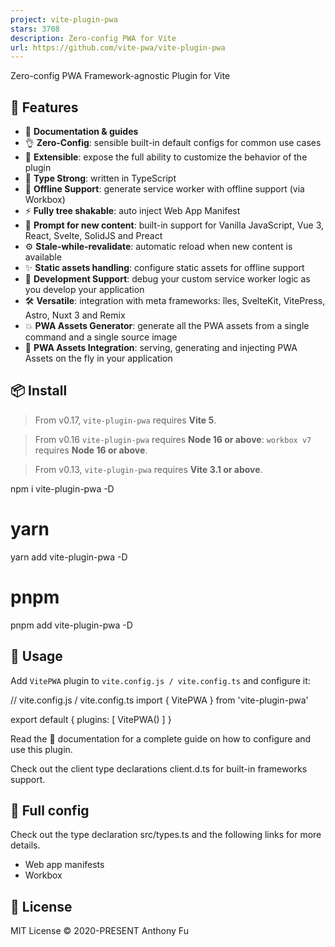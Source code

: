 ```yaml
---
project: vite-plugin-pwa
stars: 3708
description: Zero-config PWA for Vite
url: https://github.com/vite-pwa/vite-plugin-pwa
---
```


  
Zero-config PWA Framework-agnostic Plugin for Vite

  

  

🚀 Features
-----------

-   📖 **Documentation & guides**
-   👌 **Zero-Config**: sensible built-in default configs for common use cases
-   🔩 **Extensible**: expose the full ability to customize the behavior of the plugin
-   🦾 **Type Strong**: written in TypeScript
-   🔌 **Offline Support**: generate service worker with offline support (via Workbox)
-   ⚡ **Fully tree shakable**: auto inject Web App Manifest
-   💬 **Prompt for new content**: built-in support for Vanilla JavaScript, Vue 3, React, Svelte, SolidJS and Preact
-   ⚙️ **Stale-while-revalidate**: automatic reload when new content is available
-   ✨ **Static assets handling**: configure static assets for offline support
-   🐞 **Development Support**: debug your custom service worker logic as you develop your application
-   🛠️ **Versatile**: integration with meta frameworks: îles, SvelteKit, VitePress, Astro, Nuxt 3 and Remix
-   💥 **PWA Assets Generator**: generate all the PWA assets from a single command and a single source image
-   🚀 **PWA Assets Integration**: serving, generating and injecting PWA Assets on the fly in your application

📦 Install
----------

> From v0.17, `vite-plugin-pwa` requires **Vite 5**.

> From v0.16 `vite-plugin-pwa` requires **Node 16 or above**: `workbox v7` requires **Node 16 or above**.

> From v0.13, `vite-plugin-pwa` requires **Vite 3.1 or above**.

npm i vite-plugin-pwa -D

# yarn
yarn add vite-plugin-pwa -D

# pnpm
pnpm add vite-plugin-pwa -D

🦄 Usage
--------

Add `VitePWA` plugin to `vite.config.js / vite.config.ts` and configure it:

// vite.config.js / vite.config.ts
import { VitePWA } from 'vite-plugin-pwa'

export default {
  plugins: \[
    VitePWA()
  \]
}

Read the 📖 documentation for a complete guide on how to configure and use this plugin.

Check out the client type declarations client.d.ts for built-in frameworks support.

👀 Full config
--------------

Check out the type declaration src/types.ts and the following links for more details.

-   Web app manifests
-   Workbox

📄 License
----------

MIT License © 2020-PRESENT Anthony Fu
